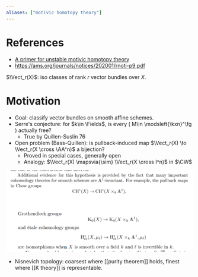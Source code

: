 ```yaml
---
aliases: ["motivic homotopy theory"]
---
```


# References

- [A primer for unstable motivic homotopy theory](https://arxiv.org/pdf/1605.00929.pdf)
- <https://ams.org/journals/notices/202001/rnoti-p9.pdf>

$\Vect_r(X)$: iso classes of rank $r$ vector bundles over $X$.

# Motivation

- Goal: classify vector bundles on smooth affine schemes.
- Serre's conjecture: for $k\in \Fields$, is every \( M\in \modsleft{\kxn}^\fg \) actually free?
	- True by Quillen-Suslin 76
- Open problem (Bass-Quillen): is pullback-induced map $\Vect_r(X) \to \Vect_r(X \cross \AA^n)$ a bijection?
	- Proved in special cases, generally open
  - Analogy: $\Vect_r(X) \mapsvia{\sim} \Vect_r(X \cross I^n)$ in $\CW$

![image_2021-05-05-01-35-59](figures/image_2021-05-05-01-35-59.png)
![image_2021-05-05-01-36-28](figures/image_2021-05-05-01-36-28.png)

- Nisnevich topology: coarsest where [[purity theorem]] holds, finest where [[K theory]] is representable.


